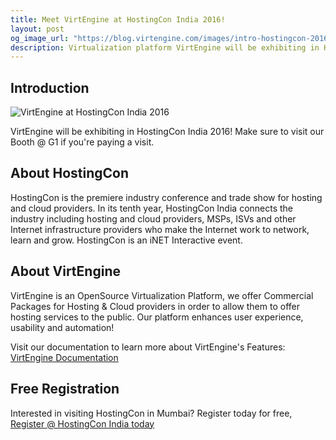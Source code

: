 ```yaml
---
title: Meet VirtEngine at HostingCon India 2016!
layout: post
og_image_url: "https://blog.virtengine.com/images/intro-hostingcon-2016.png"
description: Virtualization platform VirtEngine will be exhibiting in HostingCon India 2016!
---
```

## Introduction

![VirtEngine at HostingCon India 2016](https://blog.virtengine.com/images/intro-hostingcon-2016.png)

VirtEngine will be exhibiting in HostingCon India 2016! Make sure to visit our Booth @ G1 if you're paying a visit.

## About HostingCon

HostingCon is the premiere industry conference and trade show for hosting and cloud providers. In its tenth year, HostingCon India connects the industry including hosting and cloud providers, MSPs, ISVs and other Internet infrastructure providers who make the Internet work to network, learn and grow. HostingCon is an iNET Interactive event.

## About VirtEngine

VirtEngine is an OpenSource Virtualization Platform, we offer Commercial Packages for Hosting & Cloud providers in order to allow them to offer hosting services to the public. Our platform enhances user experience, usability and automation!

Visit our documentation to learn more about VirtEngine's Features: [VirtEngine Documentation](https://docs.virtengine.com)

## Free Registration

Interested in visiting HostingCon in Mumbai? Register today for free, [Register @ HostingCon India today](http://india.hostingcon.com/#register?utm_source=VirtEngine%20Exhibitor%20Mailer&utm_medium=Band%202&utm_campaign=VirtEngine)